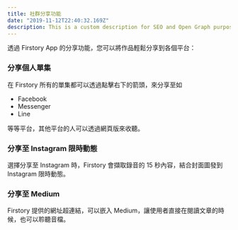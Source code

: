 ```yaml
---
title: 社群分享功能
date: "2019-11-12T22:40:32.169Z"
description: This is a custom description for SEO and Open Graph purposes, rather than the default generated excerpt. Simply add a description field to the frontmatter.
---
```

透過 Firstory App 的分享功能，您可以將作品輕鬆分享到各個平台：

### 分享個人單集

在 Firstory 所有的單集都可以透過點擊右下的箭頭，來分享至如

- Facebook
- Messenger
- Line

等等平台，其他平台的人可以透過網頁版來收聽。

### 分享至 Instagram 限時動態

選擇分享至 Instagram 時，Firstory 會擷取錄音的 15 秒內容，結合封面圖發到 Instagram 限時動態。

### 分享至 Medium

Firstory 提供的網址超連結，可以嵌入 Medium，讓使用者直接在閱讀文章的時候，也可以聆聽音檔。

